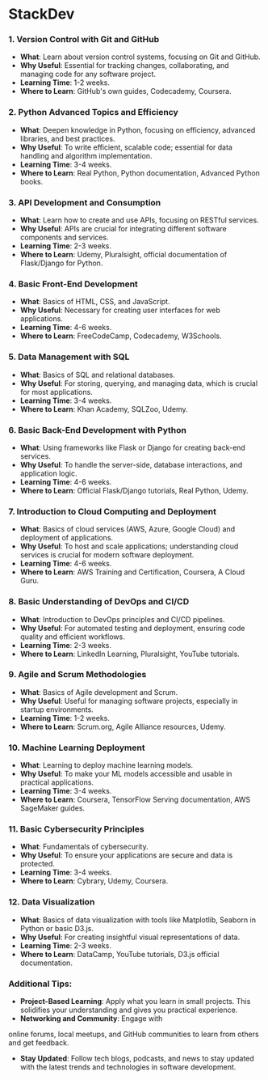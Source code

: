 # StackDev

### 1. Version Control with Git and GitHub
   - **What**: Learn about version control systems, focusing on Git and GitHub.
   - **Why Useful**: Essential for tracking changes, collaborating, and managing code for any software project.
   - **Learning Time**: 1-2 weeks.
   - **Where to Learn**: GitHub's own guides, Codecademy, Coursera.

### 2. Python Advanced Topics and Efficiency
   - **What**: Deepen knowledge in Python, focusing on efficiency, advanced libraries, and best practices.
   - **Why Useful**: To write efficient, scalable code; essential for data handling and algorithm implementation.
   - **Learning Time**: 3-4 weeks.
   - **Where to Learn**: Real Python, Python documentation, Advanced Python books.

### 3. API Development and Consumption
   - **What**: Learn how to create and use APIs, focusing on RESTful services.
   - **Why Useful**: APIs are crucial for integrating different software components and services.
   - **Learning Time**: 2-3 weeks.
   - **Where to Learn**: Udemy, Pluralsight, official documentation of Flask/Django for Python.

### 4. Basic Front-End Development
   - **What**: Basics of HTML, CSS, and JavaScript.
   - **Why Useful**: Necessary for creating user interfaces for web applications.
   - **Learning Time**: 4-6 weeks.
   - **Where to Learn**: FreeCodeCamp, Codecademy, W3Schools.

### 5. Data Management with SQL
   - **What**: Basics of SQL and relational databases.
   - **Why Useful**: For storing, querying, and managing data, which is crucial for most applications.
   - **Learning Time**: 3-4 weeks.
   - **Where to Learn**: Khan Academy, SQLZoo, Udemy.

### 6. Basic Back-End Development with Python
   - **What**: Using frameworks like Flask or Django for creating back-end services.
   - **Why Useful**: To handle the server-side, database interactions, and application logic.
   - **Learning Time**: 4-6 weeks.
   - **Where to Learn**: Official Flask/Django tutorials, Real Python, Udemy.

### 7. Introduction to Cloud Computing and Deployment
   - **What**: Basics of cloud services (AWS, Azure, Google Cloud) and deployment of applications.
   - **Why Useful**: To host and scale applications; understanding cloud services is crucial for modern software deployment.
   - **Learning Time**: 4-6 weeks.
   - **Where to Learn**: AWS Training and Certification, Coursera, A Cloud Guru.

### 8. Basic Understanding of DevOps and CI/CD
   - **What**: Introduction to DevOps principles and CI/CD pipelines.
   - **Why Useful**: For automated testing and deployment, ensuring code quality and efficient workflows.
   - **Learning Time**: 2-3 weeks.
   - **Where to Learn**: LinkedIn Learning, Pluralsight, YouTube tutorials.

### 9. Agile and Scrum Methodologies
   - **What**: Basics of Agile development and Scrum.
   - **Why Useful**: Useful for managing software projects, especially in startup environments.
   - **Learning Time**: 1-2 weeks.
   - **Where to Learn**: Scrum.org, Agile Alliance resources, Udemy.

### 10. Machine Learning Deployment
   - **What**: Learning to deploy machine learning models.
   - **Why Useful**: To make your ML models accessible and usable in practical applications.
   - **Learning Time**: 3-4 weeks.
   - **Where to Learn**: Coursera, TensorFlow Serving documentation, AWS SageMaker guides.

### 11. Basic Cybersecurity Principles
   - **What**: Fundamentals of cybersecurity.
   - **Why Useful**: To ensure your applications are secure and data is protected.
   - **Learning Time**: 3-4 weeks.
   - **Where to Learn**: Cybrary, Udemy, Coursera.

### 12. Data Visualization
   - **What**: Basics of data visualization with tools like Matplotlib, Seaborn in Python or basic D3.js.
   - **Why Useful**: For creating insightful visual representations of data.
   - **Learning Time**: 2-3 weeks.
   - **Where to Learn**: DataCamp, YouTube tutorials, D3.js official documentation.

### Additional Tips:
- **Project-Based Learning**: Apply what you learn in small projects. This solidifies your understanding and gives you practical experience.
- **Networking and Community**: Engage with

 online forums, local meetups, and GitHub communities to learn from others and get feedback.
- **Stay Updated**: Follow tech blogs, podcasts, and news to stay updated with the latest trends and technologies in software development.
